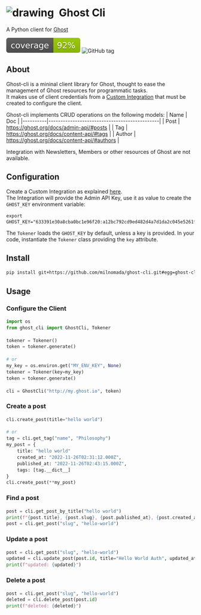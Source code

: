 #  <img src="https://d33wubrfki0l68.cloudfront.net/9a4849ff454e5eaa1b2f5ff885049b494f4f739a/5a3b4/assets/images/tool-icons/ghost.png" alt="drawing" align="top" height="35px"/> &nbsp;Ghost Cli



A Python client for [Ghost](https://ghost.org/docs/)

![Cov](./assets/cov.svg)
![GitHub tag](https://img.shields.io/github/v/tag/milnomada/ghost-cli)

## About

Ghost-cli is a mininal client library for Ghost, thought to ease the management of Ghost resources for programmatic tasks.  
It makes use of client credentials from a [Custom Integration](https://ghost.org/integrations/custom-integrations/) that must be created to configure the client.

Ghost-cli implements CRUD operations on the following models:
| Name     | Doc                                          |
|----------|----------------------------------------------|
| Post     | https://ghost.org/docs/admin-api/#posts      |
| Tag      | https://ghost.org/docs/content-api/#tags     |
| Author   | https://ghost.org/docs/content-api/#authors  |

Integration with Newsletters, Members or other resources of Ghost are not available.


## Configuration

Create a Custom Integration as explained [here](https://ghost.org/docs/admin-api/#token-authentication).  
The Integration will provide the Admin API Key, use it as value to create the `GHOST_KEY` environment variable:
```
export GHOST_KEY="633391e30a8cba0bc1e96f20:a12bc792cd9ed482d4a7d1da2c045e5261feae2117fab4d8dad0d93f7e34bc82"
```

The `Tokener` loads the `GHOST_KEY` by default, unless a key is provided. 
In your code, instantiate the `Tokener` class providing the `key` attribute.

## Install

```bash
pip install git+https://github.com/milnomada/ghost-cli.git#egg=ghost-cli
```

## Usage


### Configure the Client
```python
import os
from ghost_cli import GhostCli, Tokener

tokener = Tokener()
token = tokener.generate()

# or
my_key = os.environ.get("MY_ENV_KEY", None)
tokener = Tokener(key=my_key)
token = tokener.generate()

cli = GhostCli("http://my.ghost.io", token)
```

### Create a post
```python
cli.create_post(title="hello world")

# or
tag = cli.get_tag("name", "Philosophy")
my_post = {
    title: "hello world"
    created_at: "2022-11-26T02:31:12.000Z",
    published_at: "2022-11-26T02:43:15.000Z",
    tags: [tag.__dict__]
}
cli.create_post(**my_post)
```

### Find a post
```python
post = cli.get_post_by_title("hello world")
print(f"{post.title}, {post.slug}, {post.published_at}, {post.created_at}")
post = cli.get_post("slug", "hello-world")
```

### Update a post
```python
post = cli.get_post("slug", "hello-world")
updated = cli.update_post(post.id, title="Hello World Auth", updated_at=post.updated_at)
print(f"updated: {updated}")
```

### Delete a post
```python
post = cli.get_post("slug", "hello-world")
deleted = cli.delete_post(post.id)
print(f"deleted: {deleted}")
```
